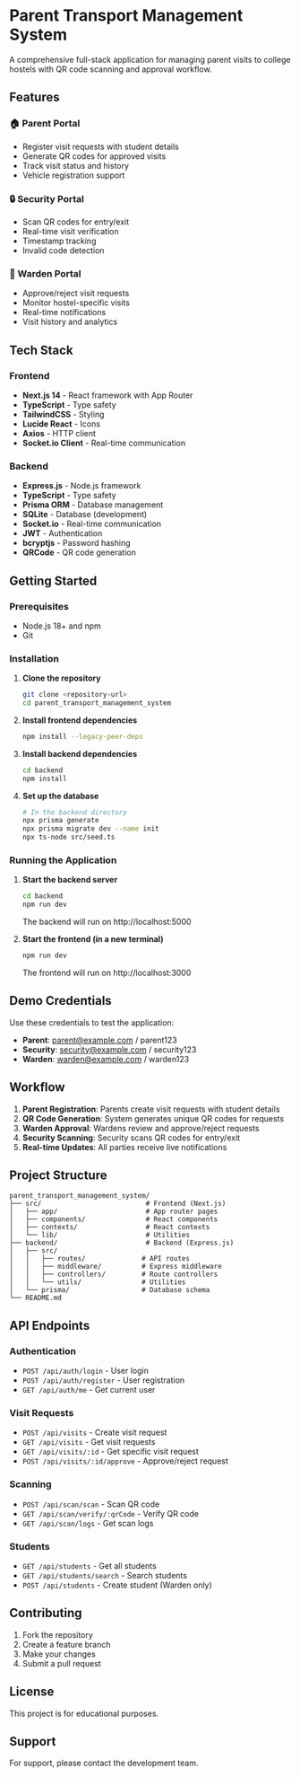 # Parent Transport Management System

A comprehensive full-stack application for managing parent visits to college hostels with QR code scanning and approval workflow.

## Features

### 🏠 Parent Portal
- Register visit requests with student details
- Generate QR codes for approved visits
- Track visit status and history
- Vehicle registration support

### 🔒 Security Portal
- Scan QR codes for entry/exit
- Real-time visit verification
- Timestamp tracking
- Invalid code detection

### 👮 Warden Portal
- Approve/reject visit requests
- Monitor hostel-specific visits
- Real-time notifications
- Visit history and analytics

## Tech Stack

### Frontend
- **Next.js 14** - React framework with App Router
- **TypeScript** - Type safety
- **TailwindCSS** - Styling
- **Lucide React** - Icons
- **Axios** - HTTP client
- **Socket.io Client** - Real-time communication

### Backend
- **Express.js** - Node.js framework
- **TypeScript** - Type safety
- **Prisma ORM** - Database management
- **SQLite** - Database (development)
- **Socket.io** - Real-time communication
- **JWT** - Authentication
- **bcryptjs** - Password hashing
- **QRCode** - QR code generation

## Getting Started

### Prerequisites
- Node.js 18+ and npm
- Git

### Installation

1. **Clone the repository**
   ```bash
   git clone <repository-url>
   cd parent_transport_management_system
   ```

2. **Install frontend dependencies**
   ```bash
   npm install --legacy-peer-deps
   ```

3. **Install backend dependencies**
   ```bash
   cd backend
   npm install
   ```

4. **Set up the database**
   ```bash
   # In the backend directory
   npx prisma generate
   npx prisma migrate dev --name init
   npx ts-node src/seed.ts
   ```

### Running the Application

1. **Start the backend server**
   ```bash
   cd backend
   npm run dev
   ```
   The backend will run on http://localhost:5000

2. **Start the frontend (in a new terminal)**
   ```bash
   npm run dev
   ```
   The frontend will run on http://localhost:3000

## Demo Credentials

Use these credentials to test the application:

- **Parent**: parent@example.com / parent123
- **Security**: security@example.com / security123
- **Warden**: warden@example.com / warden123

## Workflow

1. **Parent Registration**: Parents create visit requests with student details
2. **QR Code Generation**: System generates unique QR codes for requests
3. **Warden Approval**: Wardens review and approve/reject requests
4. **Security Scanning**: Security scans QR codes for entry/exit
5. **Real-time Updates**: All parties receive live notifications

## Project Structure

```
parent_transport_management_system/
├── src/                          # Frontend (Next.js)
│   ├── app/                      # App router pages
│   ├── components/               # React components
│   ├── contexts/                 # React contexts
│   └── lib/                      # Utilities
├── backend/                      # Backend (Express.js)
│   ├── src/
│   │   ├── routes/              # API routes
│   │   ├── middleware/          # Express middleware
│   │   ├── controllers/         # Route controllers
│   │   └── utils/               # Utilities
│   └── prisma/                  # Database schema
└── README.md
```

## API Endpoints

### Authentication
- `POST /api/auth/login` - User login
- `POST /api/auth/register` - User registration
- `GET /api/auth/me` - Get current user

### Visit Requests
- `POST /api/visits` - Create visit request
- `GET /api/visits` - Get visit requests
- `GET /api/visits/:id` - Get specific visit request
- `POST /api/visits/:id/approve` - Approve/reject request

### Scanning
- `POST /api/scan/scan` - Scan QR code
- `GET /api/scan/verify/:qrCode` - Verify QR code
- `GET /api/scan/logs` - Get scan logs

### Students
- `GET /api/students` - Get all students
- `GET /api/students/search` - Search students
- `POST /api/students` - Create student (Warden only)

## Contributing

1. Fork the repository
2. Create a feature branch
3. Make your changes
4. Submit a pull request

## License

This project is for educational purposes.

## Support

For support, please contact the development team.
